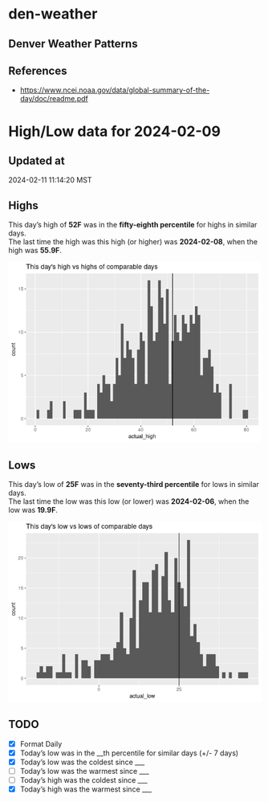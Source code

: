 

# den-weather

## Denver Weather Patterns

## References

- <https://www.ncei.noaa.gov/data/global-summary-of-the-day/doc/readme.pdf>

# High/Low data for 2024-02-09

## Updated at

2024-02-11 11:14:20 MST

## Highs

This day’s high of **52F** was in the **fifty-eighth percentile** for
highs in similar days.  
The last time the high was this high (or higher) was **2024-02-08**,
when the high was **55.9F**.

![](readme_files/figure-commonmark/unnamed-chunk-4-1.png)

## Lows

This day’s low of **25F** was in the **seventy-third percentile** for
lows in similar days.  
The last time the low was this low (or lower) was **2024-02-06**, when
the low was **19.9F**.

![](readme_files/figure-commonmark/unnamed-chunk-6-1.png)

## TODO

- [x] Format Daily
- [x] Today’s low was in the \_\_th percentile for similar days (+/- 7
  days)
- [x] Today’s low was the coldest since \_\_\_
- [ ] Today’s low was the warmest since \_\_\_
- [ ] Today’s high was the coldest since \_\_\_
- [x] Today’s high was the warmest since \_\_\_
